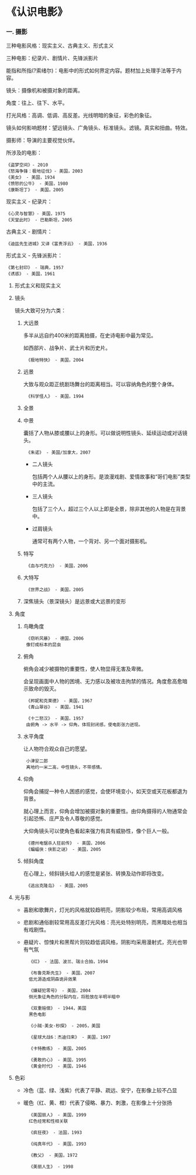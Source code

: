 # 《认识电影》

### 一. 摄影

三种电影风格：现实主义、古典主义、形式主义

三种电影：纪录片、剧情片、先锋派影片

能指和所指(?索绪尔)：电影中的形式如何界定内容。题材加上处理手法等于内容。

镜头：摄像机和被摄对象的距离。

角度：往上、往下、水平。

打光风格：高调、低调、高反差。光线明暗的象征，彩色的象征。

镜头如何影响题材：望远镜头、广角镜头、标准镜头。滤镜。真实和扭曲。特效。

摄影师：导演的主要视觉伙伴。

所涉及的电影：

    《盗梦空间》- 2010
    《怒海争锋：极地征伐》- 美国，2003
    《美女》 - 美国，1934
    《愤怒的公牛》 - 美国，1980
    《康斯坦丁》 - 美国，2005

现实主义 - 纪录片：

    《心灵与智慧》- 美国，1975
    《天堂此时》 - 巴勒斯坦，2005

古典主义 - 剧情片：

    《迪兹先生进城》又译《富贵浮云》 - 美国，1936

形式主义 - 先锋派影片：

    《第七封印》 - 瑞典，1957
    《诱惑》 - 美国，1961

1. 形式主义和现实主义

2. 镜头

    镜头大致可分为六类：

    1. 大远景

        多半从远自约400米的距离拍摄，在史诗电影中最为常见。

        如西部片、战争片、武士片和历史片。

            《极地特快》 - 美国，2004

    2. 远景

        大致与观众距正统剧场舞台的距离相当。可以容纳角色的整个身体。

            《科学怪人》 - 美国，1994

    3. 全景
    4. 中景
        
        囊括了人物从膝或腰以上的身形。可以做说明性镜头、延续运动或对话镜头。

            《朱诺》 - 美国/加拿大，2007

        - 二人镜头

            包括两个人从腰以上的身形。是浪漫戏剧、爱情故事和“哥们电影”类型中的主流。

        - 三人镜头

            包括了三个人，超过三个人以上即是全景，除非其他的人物是在背景中。

        - 过肩镜头

            通常可有两个人物，一个背对、另一个面对摄影机。

    5. 特写

            《血与巧克力》 - 美国，2006

    6. 大特写

            《世界之战》 - 美国，2005

    7. 深焦镜头（景深镜头）是远景或大远景的变形

3. 角度
            
    1. 鸟瞰角度

            《窃听风暴》 - 德国，2006
            像钉成标本的昆虫

    2. 俯角

        俯角会减少被摄物的重要性，使人物显得无害及卑微。

        会呈现画面中人物的困境、无力感以及被攻击拘禁的情况。角度愈高愈暗示致命的毁灭。

            《邦妮和克莱德》 - 美国，1967
            《青山翠谷》 - 美国，1941

            《十二怒汉》 - 美国，1957 
            由俯角 -> 水平 -> 仰角，体现封闭感，使电影张力迸现。
        

    3. 水平角度

        让人物符合观众自己的愿望。

            小津安二郎
            离地约一米二高，中性镜头，不带感情。

    4. 仰角

        仰角会捕捉一种令人困惑的感觉，会使环境变小，如天空或天花板都退为背景。

        就心理上而言，仰角会增加被摄对象的重要性。由仰角摄得的人物通常会引起恐怖、庄严及令人尊敬的感觉。

        大仰角镜头可以使角色看起来强力有具有威胁性，像个巨人一般。

            《德州电锯杀人狂前传》 - 美国，2006
            《蝙蝠侠：侠影之谜》 - 美国，2005

    5. 倾斜角度

        在心理上，倾斜镜头给人的感觉是紧张、转换及动作即将改变。

            《逃出克隆岛》 - 美国，2005

4. 光与影

    - 喜剧和歌舞片，灯光的风格就较趋明亮，阴影较少布局，常用高调风格
    - 悲剧和通俗剧较常用高反差灯光风格：亮光处特别明亮，而黑暗处也相当有戏剧性。
    - 悬疑片、惊悚片和黑帮片则较趋低调风格，阴影均采用漫射式，亮光也带有气氛

            《红》 - 法国、波兰、瑞士合拍，1994

            《布鲁克斯先生》 - 美国，2007
            低光源造成阴森诡异效果

            《嫌疑犯零号》 - 美国，2004
            侧光象征角色的分裂内在，将脸放在半明半暗中

            《双重赔偿》 - 1944，美国
            黑色电影

            《小贼·美女·秒探》 - 2005，美国

            《星球大战6：杰迪归来》 - 美国，1997

            《卡特教练》 - 美国，2005

            《勇敢的心》 - 美国，1995
            《黄金时代》 - 美国，1946

5. 色彩

    - 冷色（蓝、绿、浅紫）代表了平静、疏远、安宁，在影像上较不凸显
    - 暖色（红、黄、橙）代表了侵略、暴力、刺激，在影像上十分张扬

            《美国丽人》 - 美国，1999
            红色经常和性相关联

            《疯狂夜》 - 法国，1993

            《纯真年代》 - 美国，1993

            《教父》 - 美国，1972

            《美丽人生》 - 1998
